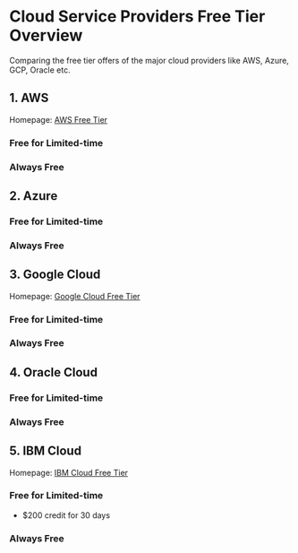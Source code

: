 # Cloud Service Providers Free Tier Overview
Comparing the free tier offers of the major cloud providers like AWS, Azure, GCP, Oracle etc.



## 1. AWS

Homepage: [AWS Free Tier](https://aws.amazon.com/free/)

### Free for Limited-time

### Always Free

## 2. Azure

### Free for Limited-time

### Always Free

## 3. Google Cloud

Homepage: [Google Cloud Free Tier](https://cloud.google.com/free/docs/gcp-free-tier)

### Free for Limited-time

### Always Free

## 4. Oracle Cloud

### Free for Limited-time

### Always Free

## 5. IBM Cloud

Homepage: [IBM Cloud Free Tier](https://www.ibm.com/uk-en/cloud/free)

### Free for Limited-time
- $200 credit for 30 days

### Always Free
